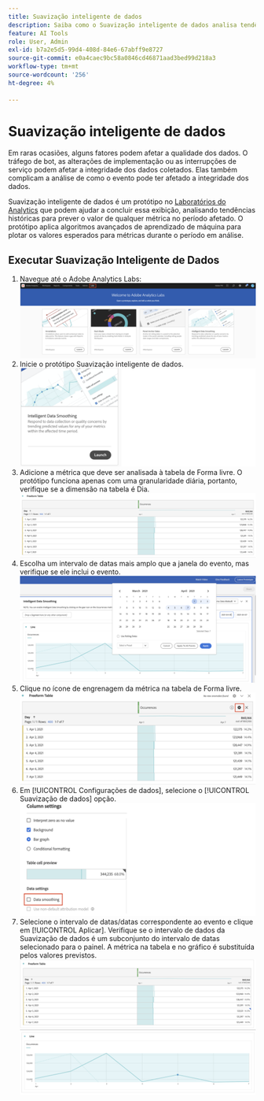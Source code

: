 ```yaml
---
title: Suavização inteligente de dados
description: Saiba como o Suavização inteligente de dados analisa tendências históricas para prever o valor de qualquer métrica em um período afetado.
feature: AI Tools
role: User, Admin
exl-id: b7a2e5d5-99d4-408d-84e6-67abff9e8727
source-git-commit: e0a4caec9bc58a0846cd46871aad3bed99d218a3
workflow-type: tm+mt
source-wordcount: '256'
ht-degree: 4%

---
```


# Suavização inteligente de dados

Em raras ocasiões, alguns fatores podem afetar a qualidade dos dados. O tráfego de bot, as alterações de implementação ou as interrupções de serviço podem afetar a integridade dos dados coletados. Elas também complicam a análise de como o evento pode ter afetado a integridade dos dados.

Suavização inteligente de dados é um protótipo no [Laboratórios do Analytics](/help/analyze/labs.md) que podem ajudar a concluir essa exibição, analisando tendências históricas para prever o valor de qualquer métrica no período afetado. O protótipo aplica algoritmos avançados de aprendizado de máquina para plotar os valores esperados para métricas durante o período em análise.

## Executar Suavização Inteligente de Dados

1. Navegue até o Adobe Analytics Labs:
   ![Labs](assets/labs.png)
1. Inicie o protótipo Suavização inteligente de dados.
   ![Protótipo do Launch](assets/intelligent-ds.png)
1. Adicione a métrica que deve ser analisada à tabela de Forma livre. O protótipo funciona apenas com uma granularidade diária, portanto, verifique se a dimensão na tabela é Dia.
   ![Adicionar métrica](assets/add-metric.png)
1. Escolha um intervalo de datas mais amplo que a janela do evento, mas verifique se ele inclui o evento.
   ![Intervalo de datas](assets/date-range.png)
1. Clique no ícone de engrenagem da métrica na tabela de Forma livre.
   ![Ícone de engrenagem](assets/gear-icon.png)
1. Em [!UICONTROL Configurações de dados], selecione o [!UICONTROL Suavização de dados] opção.
   ![Suavização de dados](assets/column-setting.png)
1. Selecione o intervalo de datas/datas correspondente ao evento e clique em [!UICONTROL Aplicar].
Verifique se o intervalo de dados da Suavização de dados é um subconjunto do intervalo de datas selecionado para o painel. A métrica na tabela e no gráfico é substituída pelos valores previstos.
   ![Valores previstos](assets/predictive-values.png)
